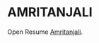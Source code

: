 
<html>
  <head>
    <title>RESUME</title>
  </head>
  <body>
    <h1>AMRITANJALI</h1>
    <p>Open Resume <a href="/uploads/media/default/0001/01/540cb75550adf33f281f29132dddd14fded85bfc.pdf">Amritanjali</a>.</p>
  </body>
</html>
